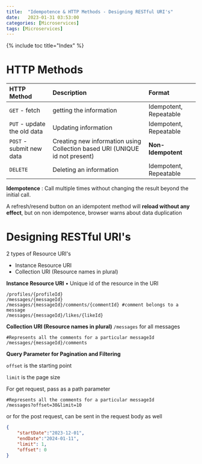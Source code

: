 ```yaml
---
title:  "Idempotence & HTTP Methods - Designing RESTful URI's"
date:   2023-01-31 03:53:00
categories: [Microservices]
tags: [Microservices]
---
```

{% include toc title="Index" %}

# HTTP Methods

| HTTP Method                 | Description                                                                  | Format                 |
|:----------------------------|:-----------------------------------------------------------------------------|:-----------------------| 
| `GET` - fetch               | getting the information                                                      | Idempotent, Repeatable |
| `PUT` - update the old data | Updating  information                                                        | Idempotent, Repeatable |
| `POST` -  submit new data   | Creating new information using Collection based URI (UNIQUE id not present)  | **Non-Idempotent**     |
| `DELETE`                    | Deleting an information                                                      | Idempotent, Repeatable |


**Idempotence** : Call multiple times without changing the result beyond the initial call.  

A refresh/resend button on an idempotent method will **reload without any effect**, but on non idempotence, 
browser warns about data duplication 

# Designing RESTful URI's

2 types of Resource URI's

* Instance Resource URI
* Collection URI (Resource names in plural)

**Instance Resource URI**
• Unique id of the resource in the URI


```shell
/profiles/{profileId}
/messages/{messageId}
/messages/{messageId}/comments/{commentId} #comment belongs to a message
/messages/{messageId}/likes/{likeId}
```


**Collection URI (Resource names in plural)**
`/messages` for all messages

```shell
#Represents all the comments for a particular messageId 
/messages/{messageId}/comments
```

**Query Parameter for Pagination and Filtering**

`offset` is the starting point 

`limit` is the page size

For get request, pass as a path parameter
```shell
#Represents all the comments for a particular messageId 
/messages?offset=30&limit=10
```

or for the post request, can be sent in the request body as well
```json
{
    "startDate":"2023-12-01",
    "endDate":"2024-01-11",
    "limit": 1,
    "offset": 0
}
```
